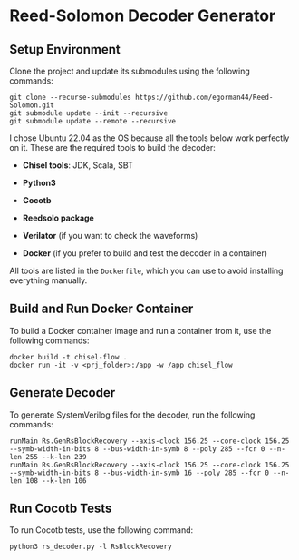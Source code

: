 # Reed-Solomon Decoder Generator

## Setup Environment

Clone the project and update its submodules using the following commands:
```
git clone --recurse-submodules https://github.com/egorman44/Reed-Solomon.git
git submodule update --init --recursive
git submodule update --remote --recursive
```

I chose Ubuntu 22.04 as the OS because all the tools below work perfectly on it.
These are the required tools to build the decoder:

- **Chisel tools**: JDK, Scala, SBT

- **Python3**

- **Cocotb**

- **Reedsolo package**

- **Verilator** (if you want to check the waveforms)

- **Docker** (if you prefer to build and test the decoder in a container)

All tools are listed in the `Dockerfile`, which you can use to avoid installing everything manually.

## Build and Run Docker Container

To build a Docker container image and run a container from it, use the following commands:

```
docker build -t chisel-flow .
docker run -it -v <prj_folder>:/app -w /app chisel_flow
```

## Generate Decoder

To generate SystemVerilog files for the decoder, run the following commands:

```
runMain Rs.GenRsBlockRecovery --axis-clock 156.25 --core-clock 156.25 --symb-width-in-bits 8 --bus-width-in-symb 8 --poly 285 --fcr 0 --n-len 255 --k-len 239
runMain Rs.GenRsBlockRecovery --axis-clock 156.25 --core-clock 156.25 --symb-width-in-bits 8 --bus-width-in-symb 16 --poly 285 --fcr 0 --n-len 108 --k-len 106
```

## Run Cocotb Tests

To run Cocotb tests, use the following command:

```
python3 rs_decoder.py -l RsBlockRecovery
```